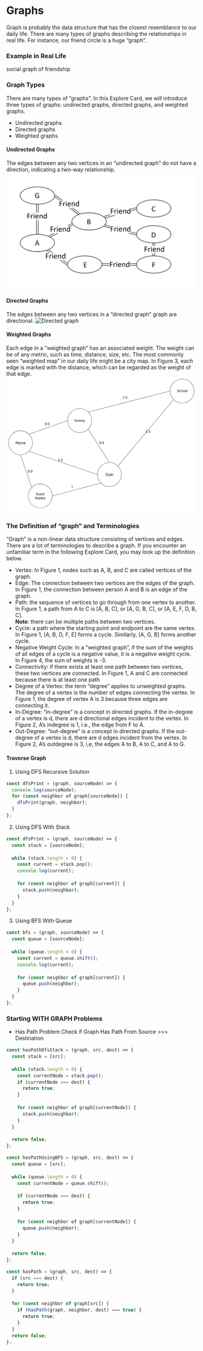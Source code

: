 # Graphs

Graph is probably the data structure that has the closest resemblance to our daily life. There are many types of graphs describing the relationships in real life. For instance, our friend circle is a huge “graph”.

### Example in Real Life

social graph of friendship

### Graph Types

There are many types of “graphs”. In this Explore Card, we will introduce three types of graphs: undirected graphs, directed graphs, and weighted graphs.

- Undirected graphs
- Directed graphs
- Weighted graphs

#### Undirected Graphs

The edges between any two vertices in an “undirected graph” do not have a direction, indicating a two-way relationship.
![Undirected graphs](/public/Undirectedgraphs.png)

#### Directed Graphs

The edges between any two vertices in a “directed graph” graph are directional.
![Directed graph](/public/Directedgraph.png)

#### Weighted Graphs

Each edge in a “weighted graph” has an associated weight. The weight can be of any metric, such as time, distance, size, etc. The most commonly seen “weighted map” in our daily life might be a city map. In Figure 3, each edge is marked with the distance, which can be regarded as the weight of that edge.
![Weighted graphs](/public/Weightedgraphs.png)

### The Definition of “graph” and Terminologies

“Graph” is a non-linear data structure consisting of vertices and edges. There are a lot of terminologies to describe a graph. If you encounter an unfamiliar term in the following Explore Card, you may look up the definition below.

- Vertex: In Figure 1, nodes such as A, B, and C are called vertices of the graph.
- Edge: The connection between two vertices are the edges of the graph. In Figure 1, the connection between person A and B is an edge of the graph.
- Path: the sequence of vertices to go through from one vertex to another. In Figure 1, a path from A to C is [A, B, C], or [A, G, B, C], or [A, E, F, D, B, C]. <br/>
  **Note**: there can be multiple paths between two vertices.
- Cycle: a path where the starting point and endpoint are the same vertex. In Figure 1, [A, B, D, F, E] forms a cycle. Similarly, [A, G, B] forms another cycle.
- Negative Weight Cycle: In a “weighted graph”, if the sum of the weights of all edges of a cycle is a negative value, it is a negative weight cycle. In Figure 4, the sum of weights is -3.
- Connectivity: if there exists at least one path between two vertices, these two vertices are connected. In Figure 1, A and C are connected because there is at least one path
- Degree of a Vertex: the term “degree” applies to unweighted graphs. The degree of a vertex is the number of edges connecting the vertex. In Figure 1, the degree of vertex A is 3 because three edges are connecting it.
- In-Degree: “in-degree” is a concept in directed graphs. If the in-degree of a vertex is d, there are d directional edges incident to the vertex. In Figure 2, A’s indegree is 1, i.e., the edge from F to A.
- Out-Degree: “out-degree” is a concept in directed graphs. If the out-degree of a vertex is d, there are d edges incident from the vertex. In Figure 2, A’s outdegree is 3, i,e, the edges A to B, A to C, and A to G.

#### Traverse Graph

1. Using DFS Recursive Solution

```javascript
const dfsPrint = (graph, sourceNode) => {
  console.log(sourceNode);
  for (const neighbor of graph[sourceNode]) {
    dfsPrint(graph, neighbor);
  }
};
```

2. Using DFS With Stack

```javascript
const dfsPrint = (graph, sourceNode) => {
  const stack = [sourceNode];

  while (stack.length > 0) {
    const current = stack.pop();
    console.log(current);

    for (const neighbor of graph[current]) {
      stack.push(neighbor);
    }
  }
};
```

3. Using BFS With Queue

```javascript
const bfs = (graph, sourceNode) => {
  const queue = [sourceNode];

  while (queue.length > 0) {
    const current = queue.shift();
    console.log(current);

    for (const neighbor of graph[current]) {
      queue.push(neighbor);
    }
  }
};
```

### Starting WITH GRAPH Problems

- Has Path Problem Check if Graph Has Path From Source >>> Destination

```javascript
const hasPathDfsStack = (graph, src, dest) => {
  const stack = [src];

  while (stack.length > 0) {
    const currentNode = stack.pop();
    if (currentNode === dest) {
      return true;
    }

    for (const neighbor of graph[currentNode]) {
      stack.push(neighbor);
    }
  }

  return false;
};
```

```javascript
const hasPathUsingBFS = (graph, src, dest) => {
  const queue = [src];

  while (queue.length > 0) {
    const currentNode = queue.shift();

    if (currentNode === dest) {
      return true;
    }

    for (const neighbor of graph[currentNode]) {
      queue.push(neighbor);
    }
  }

  return false;
};
```

```javascript
const hasPath = (graph, src, dest) => {
  if (src === dest) {
    return true;
  }

  for (const neighbor of graph[src]) {
    if (hasPath(graph, neighbor, dest) === true) {
      return true;
    }
  }
  return false;
};
```
